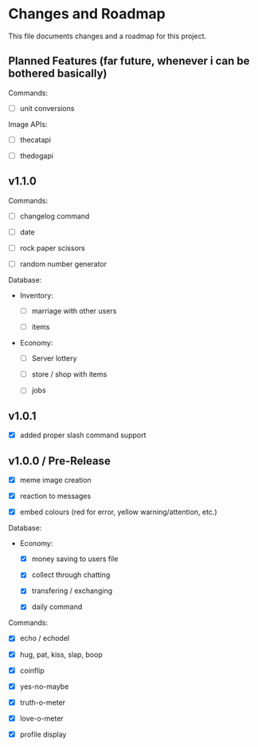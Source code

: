 # Changes and Roadmap

This file documents changes and a roadmap for this project.

## Planned Features (far future, whenever i can be bothered basically)

Commands:

- [ ] unit conversions

Image APIs:

- [ ] thecatapi

- [ ] thedogapi

## v1.1.0

Commands:

- [ ] changelog command

- [ ] date

- [ ] rock paper scissors

- [ ] random number generator

Database:

- Inventory:
  
  - [ ] marriage with other users
  
  - [ ] items

- Economy:
  
  - [ ] Server lottery
  
  - [ ] store / shop with items
  
  - [ ] jobs

## v1.0.1

- [x] added proper slash command support

## v1.0.0 / Pre-Release

- [x] meme image creation

- [x] reaction to messages

- [x] embed colours (red for error, yellow warning/attention, etc.)

Database:

- Economy:
  
  - [x] money saving to users file
  
  - [x] collect through chatting
  
  - [x] transfering / exchanging
  
  - [x] daily command

Commands:

- [x] echo / echodel

- [x] hug, pat, kiss, slap, boop

- [x] coinflip

- [x] yes-no-maybe

- [x] truth-o-meter

- [x] love-o-meter

- [x] profile display
